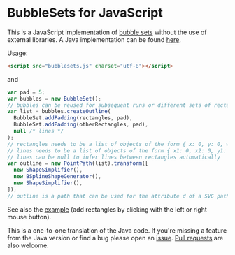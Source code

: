 BubbleSets for JavaScript
=========================

This is a JavaScript implementation of [bubble sets](http://vialab.science.uoit.ca/portfolio/bubblesets)
without the use of external libraries. A Java implementation can be found [here](https://github.com/JosuaKrause/Bubble-Sets).

Usage:

```html
<script src="bubblesets.js" charset="utf-8"></script>
```

and

```javascript
var pad = 5;
var bubbles = new BubbleSet();
// bubbles can be reused for subsequent runs or different sets of rectangles
var list = bubbles.createOutline(
  BubbleSet.addPadding(rectangles, pad),
  BubbleSet.addPadding(otherRectangles, pad),
  null /* lines */
);
// rectangles needs to be a list of objects of the form { x: 0, y: 0, width: 0, height: 0 }
// lines needs to be a list of objects of the form { x1: 0, x2: 0, y1: 0, y2: 0 }
// lines can be null to infer lines between rectangles automatically
var outline = new PointPath(list).transform([
  new ShapeSimplifier(),
  new BSplineShapeGenerator(),
  new ShapeSimplifier(),
]);
// outline is a path that can be used for the attribute d of a SVG path element
```

See also the [example](http://josuakrause.github.io/bubblesets-js/) (add rectangles by clicking with the left or right mouse button).

This is a one-to-one translation of the Java code. If you're missing a feature from the Java version or find a bug please open an [issue](https://github.com/JosuaKrause/bubblesets-js/issues/new). [Pull requests](https://github.com/JosuaKrause/bubblesets-js/compare) are also welcome.
